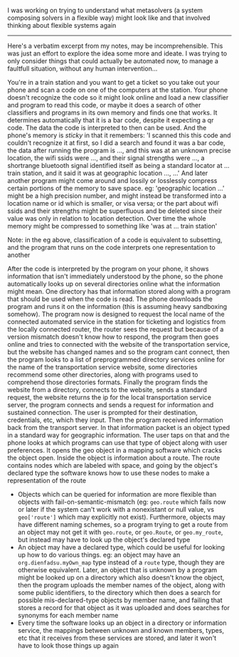 
I was working on trying to understand what metasolvers (a system composing solvers in a flexible way) might look like and that involved thinking about flexible systems again

---

Here's a verbatim excerpt from my notes, may be incomprehensible. This was just an effort to explore the idea some more and ideate. I was trying to only consider things that could actually be automated now, to manage a faultfull situation, without any human intervention...

You're in a train station and you want to get a ticket so you take out your phone and scan a code on one of the computers at the station. Your phone doesn't recognize the code so it might look online and load a new classifier and program to read this code, or maybe it does a search of other classifiers and programs in its own memory and finds one that works. It determines automatically that it is a bar code, despite it expecting a qr code. The data the code is interpreted to then can be used. And the phone's memory is *sticky* in that it remembers: 'I scanned this this code and couldn't recognize it at first, so I did a search and found it was a bar code, the data after running the program is ..., and this was at an unknown precise location, the wifi ssids were ..., and their signal strengths were ..., a shortrange bluetooth signal identified itself as being a standard locator at ... train station, and it said it was at geographic location ..., ...' And later another program might come around and lossily or losslessly compress certain portions of the memory to save space. eg: 'geographic location ...' might be a high precision number, and might instead be transformed into a location name or id which is smaller, or visa versa; or the part about wifi ssids and their strengths might be superfluous and be deleted since their value was only in relation to location detection. Over time the whole memory might be compressed to something like 'was at ... train station'

Note: in the eg above, classification of a code is equivalent to subsetting, and the program that runs on the code interprets one representation to another

After the code is interpreted by the program on your phone, it shows information that isn't immediately understood by the phone, so the phone automatically looks up on several directories online what the information might mean. One directory has that information stored along with a program that should be used when the code is read. The phone downloads the program and runs it on the information (this is assuming heavy sandboxing somehow). The program now is designed to request the local name of the connected automated service in the station for ticketing and logistics from the locally connected router, the router sees the request but because of a version mismatch doesn't know how to respond, the program then goes online and tries to connected with the website of the transportation service, but the website has changed names and so the program cant connect, then the program looks to a list of preprogrammed directory services online for the name of the transportation service website, some directories recommend some other directories, along with programs used to comprehend those directories formats. Finally the program finds the website from a directory, connects to the website, sends a standard request, the website returns the ip for the local transportation service server, the program connects and sends a request for information and sustained connection. The user is prompted for their destination, credentials, etc, which they input. Then the program received information back from the transport server. In that information packet is an object typed in a standard way for geographic information. The user taps on that and the phone looks at which programs can use that type of object along with user preferences. It opens the geo object in a mapping software which cracks the object open. Inside the object is information about a route. The route contains nodes which are labeled with space, and going by the object's declared type the software knows how to use these nodes to make a representation of the route

* Objects which can be queried for information are more flexible than objects with fail-on-semantic-mismatch (eg: `geo.route` which fails now or later if the system can't work with a nonexistant or null value, vs `geo['route']` which may explicitly not exist). Furthermore, objects may have different naming schemes, so a program trying to get a route from an object may not get it with `geo.route`, or `geo.Route`, or `geo.my_route`, but instead may have to look up the object's declared type
* An object may have a declared type, which could be useful for looking up how to do various things. eg: an object may have an `org.dienfadsu.myOwn_map` type instead of a `route` type, though they are otherwise equivalent. Later, an object that is unknown by a program might be looked up on a directory which also doesn't know the object, then the program uploads the member names of the object, along with some public identifiers, to the directory which then does a search for possible mis-declared-type objects by member name, and failing that stores a record for that object as it was uploaded and does searches for synonyms for each member name
* Every time the software looks up an object in a directory or information service, the mappings between unknown and known members, types, etc that it receives from these services are stored, and later it won't have to look those things up again




